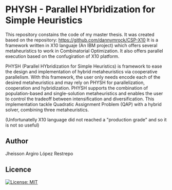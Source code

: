 # PHYSH - Parallel HYbridization for Simple Heuristics

This repository constains the code of my master thesis. It was created based on the repository: https://github.com/dannymrock/CSP-X10
It is a framework written in X10 languaje (An IBM project) which offers several metaheuristics to work in Combinatorial Optimization.
It also offers parallel execution based on the confugiration of X10 platform.

PHYSH (Parallel HYbridization for Simple Heuristics) is framework to ease the design and implementation of hybrid metaheuristics via cooperative parallelism. With this framework, the user only needs encode each of the desired metaheuristics and may rely on PHYSH for parallelization, cooperation and hybridization. PHYSH supports the combination of population-based and single-solution metaheuristics and enables the user to control the tradeoff between intensification and diversification. This implementation tackle Quadratic Assignment Problem (QAP) with a hybrid solver, combining three metaheuristics. 


(Unfortunatelly X10 language did not reached a "production grade" and so it is not so useful)

## Author
Jheisson Argiro López Restrepo

## Licence
 [![License: MIT](https://img.shields.io/badge/License-MIT-yellow.svg)](https://opensource.org/licenses/MIT)
